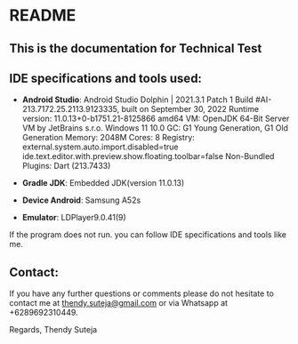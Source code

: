 # README

## **This is the documentation for Technical Test**

## IDE specifications and tools used:

- **Android Studio**:
  Android Studio Dolphin | 2021.3.1 Patch 1 Build #AI-213.7172.25.2113.9123335, built on September
  30, 2022 Runtime version: 11.0.13+0-b1751.21-8125866 amd64 VM: OpenJDK 64-Bit Server VM by
  JetBrains s.r.o. Windows 11 10.0 GC: G1 Young Generation, G1 Old Generation Memory: 2048M Cores: 8
  Registry:
  external.system.auto.import.disabled=true ide.text.editor.with.preview.show.floating.toolbar=false
  Non-Bundled Plugins:
  Dart (213.7433)

- **Gradle JDK**: Embedded JDK(version 11.0.13)
- **Device Android**: Samsung A52s
- **Emulator**: LDPlayer9.0.41(9)

If the program does not run. you can follow IDE specifications and tools like me.

## Contact:

If you have any further questions or comments please do not hesitate to contact me at
thendy.suteja@gmail.com or via Whatsapp at +6289692310449.

Regards, Thendy Suteja